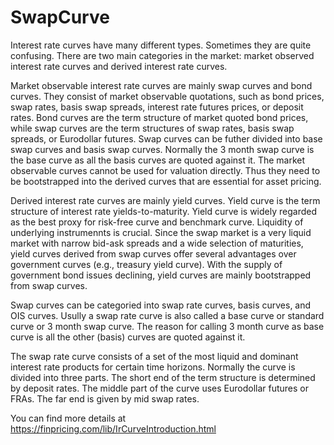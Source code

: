 # SwapCurve

Interest rate curves have many different types. Sometimes they are quite confusing. There are two main categories in the market: market observed interest rate curves and derived interest rate curves.

Market observable interest rate curves are mainly swap curves and bond curves. They consist of market observable quotations, such as bond prices, swap rates, basis swap spreads, interest rate futures prices, or deposit rates. Bond curves are the term structure of market quoted bond prices, while swap curves are the term structures of swap rates, basis swap spreads, or Eurodollar futures. Swap curves can be futher divided into base swap curves and basis swap curves. Normally the 3 month swap curve is the base curve as all the basis curves are quoted against it. The market observable curves cannot be used for valuation directly. Thus they need to be bootstrapped into the derived curves that are essential for asset pricing.

Derived interest rate curves are mainly yield curves. Yield curve is the term structure of interest rate yields-to-maturity. Yield curve is widely regarded as the best proxy for risk-free curve and benchmark curve. Liquidity of underlying instrumennts is crucial. Since the swap market is a very liquid market with narrow bid-ask spreads and a wide selection of maturities, yield curves derived from swap curves offer several advantages over government curves (e.g., treasury yield curve). With the supply of government bond issues declining, yield curves are mainly bootstrapped from swap curves.

Swap curves can be categoried into swap rate curves, basis curves, and OIS curves. Usully a swap rate curve is also called a base curve or standard curve or 3 month swap curve. The reason for calling 3 month curve as base curve is all the other (basis) curves are quoted against it.

The swap rate curve consists of a set of the most liquid and dominant interest rate products for certain time horizons. Normally the curve is divided into three parts. The short end of the term structure is determined by deposit rates. The middle part of the curve uses Eurodollar futures or FRAs. The far end is given by mid swap rates.

You can find more details at
https://finpricing.com/lib/IrCurveIntroduction.html
